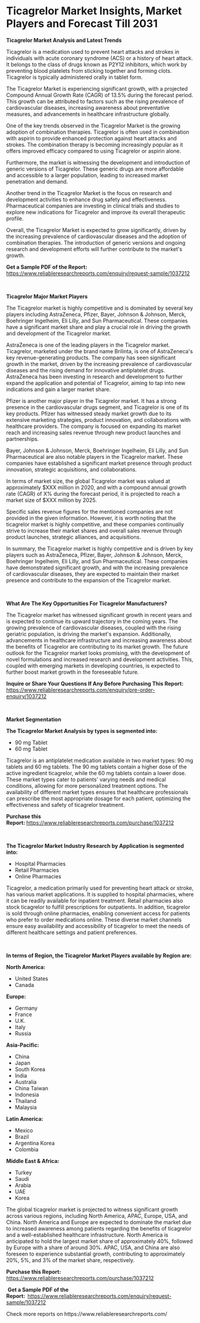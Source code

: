 <p><h1>Ticagrelor Market Insights, Market Players and Forecast Till 2031</h1></p><p><strong>Ticagrelor Market Analysis and Latest Trends</strong></p>
<p><p>Ticagrelor is a medication used to prevent heart attacks and strokes in individuals with acute coronary syndrome (ACS) or a history of heart attack. It belongs to the class of drugs known as P2Y12 inhibitors, which work by preventing blood platelets from sticking together and forming clots. Ticagrelor is typically administered orally in tablet form.</p><p>The Ticagrelor Market is experiencing significant growth, with a projected Compound Annual Growth Rate (CAGR) of 13.5% during the forecast period. This growth can be attributed to factors such as the rising prevalence of cardiovascular diseases, increasing awareness about preventative measures, and advancements in healthcare infrastructure globally.</p><p>One of the key trends observed in the Ticagrelor Market is the growing adoption of combination therapies. Ticagrelor is often used in combination with aspirin to provide enhanced protection against heart attacks and strokes. The combination therapy is becoming increasingly popular as it offers improved efficacy compared to using Ticagrelor or aspirin alone.</p><p>Furthermore, the market is witnessing the development and introduction of generic versions of Ticagrelor. These generic drugs are more affordable and accessible to a larger population, leading to increased market penetration and demand.</p><p>Another trend in the Ticagrelor Market is the focus on research and development activities to enhance drug safety and effectiveness. Pharmaceutical companies are investing in clinical trials and studies to explore new indications for Ticagrelor and improve its overall therapeutic profile.</p><p>Overall, the Ticagrelor Market is expected to grow significantly, driven by the increasing prevalence of cardiovascular diseases and the adoption of combination therapies. The introduction of generic versions and ongoing research and development efforts will further contribute to the market's growth.</p></p>
<p><strong>Get a Sample PDF of the Report:&nbsp;</strong> <a href="https://www.reliableresearchreports.com/enquiry/request-sample/1037212">https://www.reliableresearchreports.com/enquiry/request-sample/1037212</a></p>
<p>&nbsp;</p>
<p><strong>Ticagrelor Major Market Players</strong></p>
<p><p>The Ticagrelor market is highly competitive and is dominated by several key players including AstraZeneca, Pfizer, Bayer, Johnson & Johnson, Merck, Boehringer Ingelheim, Eli Lilly, and Sun Pharmaceutical. These companies have a significant market share and play a crucial role in driving the growth and development of the Ticagrelor market.</p><p>AstraZeneca is one of the leading players in the Ticagrelor market. Ticagrelor, marketed under the brand name Brilinta, is one of AstraZeneca's key revenue-generating products. The company has seen significant growth in the market, driven by the increasing prevalence of cardiovascular diseases and the rising demand for innovative antiplatelet drugs. AstraZeneca has been investing in research and development to further expand the application and potential of Ticagrelor, aiming to tap into new indications and gain a larger market share.</p><p>Pfizer is another major player in the Ticagrelor market. It has a strong presence in the cardiovascular drugs segment, and Ticagrelor is one of its key products. Pfizer has witnessed steady market growth due to its extensive marketing strategies, product innovation, and collaborations with healthcare providers. The company is focused on expanding its market reach and increasing sales revenue through new product launches and partnerships.</p><p>Bayer, Johnson & Johnson, Merck, Boehringer Ingelheim, Eli Lilly, and Sun Pharmaceutical are also notable players in the Ticagrelor market. These companies have established a significant market presence through product innovation, strategic acquisitions, and collaborations.</p><p>In terms of market size, the global Ticagrelor market was valued at approximately $XXX million in 2020, and with a compound annual growth rate (CAGR) of X% during the forecast period, it is projected to reach a market size of $XXX million by 2025.</p><p>Specific sales revenue figures for the mentioned companies are not provided in the given information. However, it is worth noting that the ticagrelor market is highly competitive, and these companies continually strive to increase their market shares and overall sales revenue through product launches, strategic alliances, and acquisitions.</p><p>In summary, the Ticagrelor market is highly competitive and is driven by key players such as AstraZeneca, Pfizer, Bayer, Johnson & Johnson, Merck, Boehringer Ingelheim, Eli Lilly, and Sun Pharmaceutical. These companies have demonstrated significant growth, and with the increasing prevalence of cardiovascular diseases, they are expected to maintain their market presence and contribute to the expansion of the Ticagrelor market.</p></p>
<p>&nbsp;</p>
<p><strong>What Are The Key Opportunities For Ticagrelor Manufacturers?</strong></p>
<p><p>The Ticagrelor market has witnessed significant growth in recent years and is expected to continue its upward trajectory in the coming years. The growing prevalence of cardiovascular diseases, coupled with the rising geriatric population, is driving the market's expansion. Additionally, advancements in healthcare infrastructure and increasing awareness about the benefits of Ticagrelor are contributing to its market growth. The future outlook for the Ticagrelor market looks promising, with the development of novel formulations and increased research and development activities. This, coupled with emerging markets in developing countries, is expected to further boost market growth in the foreseeable future.</p></p>
<p><strong>Inquire or Share Your Questions If Any Before Purchasing This Report:</strong> <a href="https://www.reliableresearchreports.com/enquiry/pre-order-enquiry/1037212">https://www.reliableresearchreports.com/enquiry/pre-order-enquiry/1037212</a></p>
<p>&nbsp;</p>
<p><strong>Market Segmentation</strong></p>
<p><strong>The Ticagrelor Market Analysis by types is segmented into:</strong></p>
<p><ul><li>90 mg Tablet</li><li>60 mg Tablet</li></ul></p>
<p><p>Ticagrelor is an antiplatelet medication available in two market types: 90 mg tablets and 60 mg tablets. The 90 mg tablets contain a higher dose of the active ingredient ticagrelor, while the 60 mg tablets contain a lower dose. These market types cater to patients' varying needs and medical conditions, allowing for more personalized treatment options. The availability of different market types ensures that healthcare professionals can prescribe the most appropriate dosage for each patient, optimizing the effectiveness and safety of ticagrelor treatment.</p></p>
<p><strong>Purchase this Report:&nbsp;</strong><a href="https://www.reliableresearchreports.com/purchase/1037212">https://www.reliableresearchreports.com/purchase/1037212</a></p>
<p>&nbsp;</p>
<p><strong>The Ticagrelor Market Industry Research by Application is segmented into:</strong></p>
<p><ul><li>Hospital Pharmacies</li><li>Retail Pharmacies</li><li>Online Pharmacies</li></ul></p>
<p><p>Ticagrelor, a medication primarily used for preventing heart attack or stroke, has various market applications. It is supplied to hospital pharmacies, where it can be readily available for inpatient treatment. Retail pharmacies also stock ticagrelor to fulfill prescriptions for outpatients. In addition, ticagrelor is sold through online pharmacies, enabling convenient access for patients who prefer to order medications online. These diverse market channels ensure easy availability and accessibility of ticagrelor to meet the needs of different healthcare settings and patient preferences.</p></p>
<p>&nbsp;</p>
<p><strong>In terms of Region, the Ticagrelor Market Players available by Region are:</strong></p>
<p>
    <p> <strong> North America: </strong>
        <ul>
            <li>United States</li>
            <li>Canada</li>
        </ul>
        </p> 
    <p> <strong> Europe: </strong>
        <ul>
            <li>Germany</li>
            <li>France</li>
            <li>U.K.</li>
            <li>Italy</li>
            <li>Russia</li>
        </ul>
        </p> 
    <p> <strong> Asia-Pacific: </strong>
        <ul>
            <li>China</li>
            <li>Japan</li>
            <li>South Korea</li>
            <li>India</li>
            <li>Australia</li>
            <li>China Taiwan</li>
            <li>Indonesia</li>
            <li>Thailand</li>
            <li>Malaysia</li>
        </ul>
        </p> 
    <p> <strong> Latin America: </strong>
        <ul>
            <li>Mexico</li>
            <li>Brazil</li>
            <li>Argentina Korea</li>
            <li>Colombia</li>
        </ul>
        </p> 
    <p> <strong> Middle East & Africa: </strong>
        <ul>
            <li>Turkey</li>
            <li>Saudi</li>
            <li>Arabia</li>
            <li>UAE</li>
            <li>Korea</li>
        </ul>
    </p>
    </p>
<p><p>The global ticagrelor market is projected to witness significant growth across various regions, including North America, APAC, Europe, USA, and China. North America and Europe are expected to dominate the market due to increased awareness among patients regarding the benefits of ticagrelor and a well-established healthcare infrastructure. North America is anticipated to hold the largest market share of approximately 40%, followed by Europe with a share of around 30%. APAC, USA, and China are also foreseen to experience substantial growth, contributing to approximately 20%, 5%, and 3% of the market share, respectively.</p></p>
<p><strong>Purchase this Report: </strong><a href="https://www.reliableresearchreports.com/purchase/1037212">https://www.reliableresearchreports.com/purchase/1037212</a></p>
<p>&nbsp;<strong>Get a Sample PDF of the Report:&nbsp;&nbsp;</strong><a href="https://www.reliableresearchreports.com/enquiry/request-sample/1037212">https://www.reliableresearchreports.com/enquiry/request-sample/1037212</a></p>
<p><strong></strong></p>
<p>Check more reports on https://www.reliableresearchreports.com/</p>